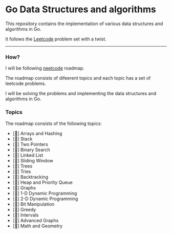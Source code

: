 # Go Data Structures and algorithms

This repository contains the implementation of various data structures and algorithms in Go. 

It follows the [Leetcode](https://leetcode.com/) problem set with a twist.

---

### How?

I will be following [neetcode](https://neetcode.io/roadmap) roadmap. 

The roadmap consists of difeerent topics and each topic has a set of leetcode problems.

I will be solving the problems and implementing the data structures and algorithms in Go.

### Topics

The roadmap consists of the following topics:

- [🔲] Arrays and Hashing
- [🔲] Stack
- [🔲] Two Pointers
- [🔲] Binary Search
- [🔲] Linked List
- [🔲] Sliding Window
- [🔲] Trees
- [🔲] Tries
- [🔲] Backtracking
- [🔲] Heap and Priority Queue
- [🔲] Graphs
- [🔲] 1-D Dynamic Programming
- [🔲] 2-D Dynamic Programming
- [🔲] Bit Manipulation
- [🔲] Greedy
- [🔲] Intervals
- [🔲] Advanced Graphs
- [🔲] Math and Geometry